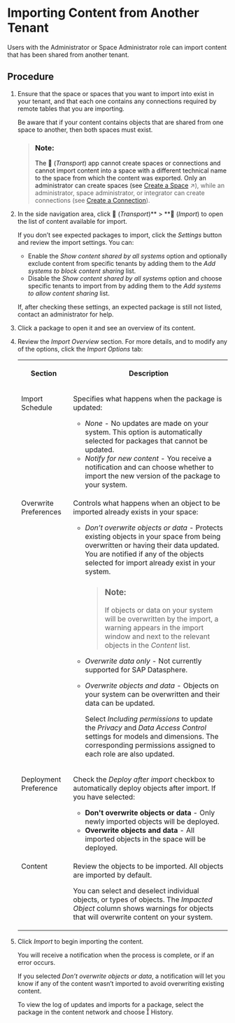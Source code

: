 <!-- loiob607a12931d74c4a93506ea64c55ab4e -->

<link rel="stylesheet" type="text/css" href="../css/sap-icons.css"/>

# Importing Content from Another Tenant

Users with the Administrator or Space Administrator role can import content that has been shared from another tenant.



<a name="loiob607a12931d74c4a93506ea64c55ab4e__steps_uhk_n45_fpb"/>

## Procedure

1.  Ensure that the space or spaces that you want to import into exist in your tenant, and that each one contains any connections required by remote tables that you are importing.

    Be aware that if your content contains objects that are shared from one space to another, then both spaces must exist.

    > ### Note:  
    > The <span class="FPA-icons"></span> \(*Transport*\) app cannot create spaces or connections and cannot import content into a space with a different technical name to the space from which the content was exported. Only an administrator can create spaces \(see [Create a Space](https://help.sap.com/viewer/9f804b8efa8043539289f42f372c4862/cloud/en-US/bbd41b82ad4d4d9ba91341545f0b37e7.html "Create a space, allocate storage, and assign one or more members to allow them to start acquiring and preparing data.") :arrow_upper_right:\), while an administrator, space administrator, or integrator can create connections \(see [Create a Connection](../Integrating-Data-Via-Connections/create-a-connection-c216584.md)\).

2.  In the side navigation area, click <span class="FPA-icons"></span> \(*Transport*\)** \> **<span class="FPA-icons"></span> \(*Import*\) to open the list of content available for import.

    If you don’t see expected packages to import, click the *Settings* button and review the import settings. You can:

    -   Enable the *Show content shared by all systems* option and optionally exclude content from specific tenants by adding them to the *Add systems to block content sharing* list.
    -   Disable the *Show content shared by all systems* option and choose specific tenants to import from by adding them to the *Add systems to allow content sharing* list.

    If, after checking these settings, an expected package is still not listed, contact an administrator for help.

3.  Click a package to open it and see an overview of its content.

4.  Review the *Import Overview* section. For more details, and to modify any of the options, click the *Import Options* tab:


    <table>
    <tr>
    <th valign="top">

    Section


    
    </th>
    <th valign="top">

    Description


    
    </th>
    </tr>
    <tr>
    <td valign="top">

    Import Schedule


    
    </td>
    <td valign="top">

    Specifies what happens when the package is updated:

    -   *None* - No updates are made on your system. This option is automatically selected for packages that cannot be updated.
    -   *Notify for new content* - You receive a notification and can choose whether to import the new version of the package to your system.


    
    </td>
    </tr>
    <tr>
    <td valign="top">

    Overwrite Preferences


    
    </td>
    <td valign="top">

    Controls what happens when an object to be imported already exists in your space:

    -   *Don’t overwrite objects or data* - Protects existing objects in your space from being overwritten or having their data updated. You are notified if any of the objects selected for import already exist in your system.

        > ### Note:  
        > If objects or data on your system will be overwritten by the import, a warning appears in the import window and next to the relevant objects in the *Content* list.

    -   *Overwrite data only* - Not currently supported for SAP Datasphere.
    -   *Overwrite objects and data* - Objects on your system can be overwritten and their data can be updated.

        Select *Including permissions* to update the *Privacy* and *Data Access Control* settings for models and dimensions. The corresponding permissions assigned to each role are also updated.



    
    </td>
    </tr>
    <tr>
    <td valign="top">

    Deployment Preference


    
    </td>
    <td valign="top">

    Check the *Deploy after import* checkbox to automatically deploy objects after import. If you have selected:

    -   **Don't overwrite objects or data** - Only newly imported objects will be deployed.
    -   **Overwrite objects and data** - All imported objects in the space will be deployed.


    
    </td>
    </tr>
    <tr>
    <td valign="top">

    Content


    
    </td>
    <td valign="top">

    Review the objects to be imported. All objects are imported by default.

    You can select and deselect individual objects, or types of objects. The *Impacted Object* column shows warnings for objects that will overwrite content on your system.


    
    </td>
    </tr>
    </table>
    
5.  Click *Import* to begin importing the content. 

    You will receive a notification when the process is complete, or if an error occurs.

    If you selected *Don’t overwrite objects or data*, a notification will let you know if any of the content wasn’t imported to avoid overwriting existing content.

    To view the log of updates and imports for a package, select the package in the content network and choose <span class="SAP-icons"></span> History.


